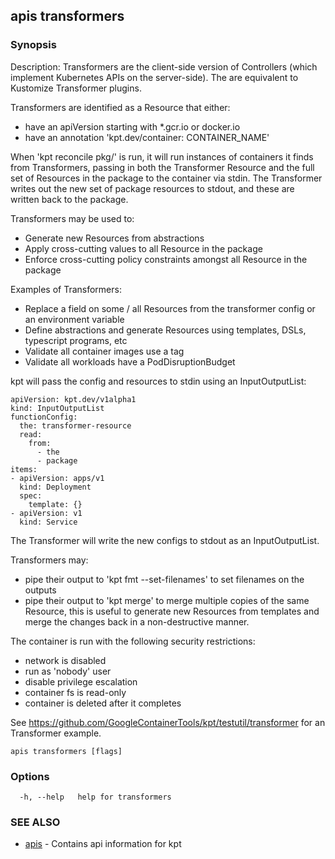 ## apis transformers



### Synopsis

Description:
  Transformers are the client-side version of Controllers (which implement Kubernetes APIs on the
  server-side).  The are equivalent to Kustomize Transformer plugins.

  Transformers are identified as a Resource that either:
  - have an apiVersion starting with *.gcr.io or docker.io
  - have an annotation 'kpt.dev/container: CONTAINER_NAME'

  When 'kpt reconcile pkg/' is run, it will run instances of containers it finds from
  Transformers, passing in both the Transformer Resource and the full set of Resources in
  the package to the container via stdin.  The Transformer writes out
  the new set of package resources to stdout, and these are written back to the package.

  Transformers may be used to:
  - Generate new Resources from abstractions
  - Apply cross-cutting values to all Resource in the package
  - Enforce cross-cutting policy constraints amongst all Resource in the package

  Examples of Transformers:
  - Replace a field on some / all Resources from the transformer config or an environment variable
  - Define abstractions and generate Resources using templates, DSLs, typescript programs, etc
  - Validate all container images use a tag
  - Validate all workloads have a PodDisruptionBudget

  kpt will pass the config and resources to stdin using an InputOutputList:

	apiVersion: kpt.dev/v1alpha1
	kind: InputOutputList
	functionConfig:
	  the: transformer-resource
	  read:
	    from:
	      - the
	      - package
	items:
	- apiVersion: apps/v1
	  kind: Deployment
	  spec:
	    template: {}
	- apiVersion: v1
	  kind: Service
    
  The Transformer will write the new configs to stdout as an InputOutputList.

  Transformers may:
  - pipe their output to 'kpt fmt --set-filenames' to set filenames on the outputs
  - pipe their output to 'kpt merge' to merge multiple copies of the same Resource,
    this is useful to generate new Resources from templates and merge the changes back
    in a non-destructive manner.

  The container is run with the following security restrictions:
  - network is disabled
  - run as 'nobody' user
  - disable privilege escalation
  - container fs is read-only
  - container is deleted after it completes

  See https://github.com/GoogleContainerTools/kpt/testutil/transformer for an Transformer example.


```
apis transformers [flags]
```

### Options

```
  -h, --help   help for transformers
```

### SEE ALSO

* [apis](apis.md)	 - Contains api information for kpt

